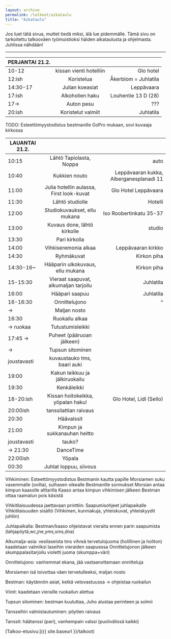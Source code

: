 ```yaml
---
layout: archive
permalink: /talkoot/aikataulu
title: "Aikataulu"
---
```


Jos luet tätä sivua, muttet tiedä miksi, älä lue pidemmälle. Tämä sivu on tarkoitettu talkooväen työmuistioksi häiden aikataulusta ja ohjelmasta. Juhlissa nähdään!
<hr>


**PERJANTAI 21.2.**  |   |   |
------------- |:-------------:| -----:|
10-12     | kissan vienti hotelliin   | Glo hotel
12:ish    | Koristelua | Åkerblom = Juhlatila
14:30-17  | Julian koeasiat         | Leppävaara
17:ish    | Alkoholien haku | Louhentie 13 D (28)
17->      | Auton pesu      | ???
20:ish    | Koristelut valmiit | Juhlatila

TODO:
Esteettömyystodistus bestmanille
GoPro mukaan, sovi kuvaaja kirkossa

**LAUANTAI 21.2.**  |   |   |
------------- |:-------------:| -----:|
10:15              | Lähtö Tapiolasta, Noppa               | auto
10:40              | Kukkien nouto                         | Leppävaaran kukka, Alberganesplanadi 11
11:00              | Julia hotellin aulassa, First look-kuvat  | Glo Hotel Leppävaara
11:30              | Lähtö studiolle                       | Hotelli
12:00              | Studiokuvaukset, ellu mukana          | Iso Roobertinkatu 35-37
13:00              | Kuvaus done, lähtö kirkolle           | studio
13:30              | Pari kirkolla                         |
14:00              | Vihkiseremonia alkaa                  | Leppävaaran kirkko
14:30              | Ryhmäkuvat                            | Kirkon piha
14:30-16~          | Hääparin ulkokuvaus, ellu mukana      | Kirkon piha
15-15:30           | Vieraat saapuvat, alkumaljan tarjoilu | Juhlatila
16:00              | Hääpari saapuu                        | Juhlatila
16-16:30           | Onnittelujono                         | ^
->                 | Maljan nosto                          |
16:30              | Ruokailu alkaa                        |
-> ruokaa          | Tutustumisleikki                      |
17:45 ->           | Puheet (pääruoan jälkeen)             |
->                 | Tupsun sitominen                      |
joustavasti        | kuvaustauko tms, baari auki           |
19:00              | Kakun leikkuu ja jälkiruokailu        |
19:30              | Kenkäleikki                           |
18-20:ish          | Kissan hoitokeikka, yöpalan haku!     | Glo Hotel, Lidl (Sello)
20:00ish           | tanssilattian raivaus                 |
20:30              | Häävalssit                            |
21:00              | Kimpun ja sukkanauhan heitto          |
joustavasti        | tauko?                                |
-> 21:30           | DanceTime                             |
22:00ish           | Yöpala                                |
00:30              | Juhlat loppuu, siivous                |




Vihkiminen:
Esteettömyystodistus Bestmanin kautta papille
Morsiamen suku vasemmalle (ovilta), sulhasen oikealle
Bestmanille sormukset
Morsian antaa kimpun kaasolle alttarilla
Kaaso antaa kimpun vihkimisen jälkeen
Bestman ottaa raamatun pois käsistä

Vihkitilaisuudessa jaettavaan printtiin:
Saapumisohjeet juhlapaikalle
Vihkitilaisuuden sisältö (Vihkimen, kunniakuja, yhteiskuvat, yhteiskyydit juhliin)

Juhlapaikalla:
Bestman/kaaso ohjeistavat vieraita ennen parin saapumista (lahjapöytä,wc,jne,yms,sms,dna)

Alkumalja-asia: vesilaseista tms vihreä tervetulojuoma (holillinen ja holiton)
kaadetaan valmiiksi laseihin vieraiden saapuessa
Onnittelujonon jälkeen skumppalasitarjoilu violetti juoma (skumppa+väri)

Onnittelujono: vanhemmat ekana, jää vastaanottamaan onnitteluja

Morsiamen isä toivottaa väen tervetulleeksi, maljan nosto

Bestman: käytännön asiat, ketkä vetovastuussa -> ohjeistaa ruokailun

Viinit: kaadetaan vieraille ruokailun alettua

Tupsun sitominen: bestman kuuluttaa, Juho alustaa perinteen ja solmii

Tansseihin valmistautuminen: pöytien raivaus

Tanssit: häätanssi (pari), vanhempain valssi (puolivälissä kaikki)



[Talkoo-etusivu:]({{ site.baseurl }}/talkoot)
